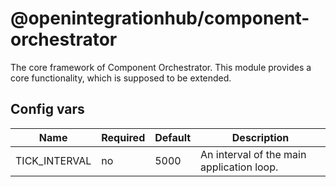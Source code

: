 # @openintegrationhub/component-orchestrator
The core framework of Component Orchestrator. This module provides a core functionality, which is supposed to be extended.

## Config vars
| Name | Required | Default | Description |
| --- | --- | --- | --- |
| TICK_INTERVAL | no | 5000 | An interval of the main application loop. |


